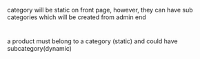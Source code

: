 category will be static on front page,
however, they can have sub categories which will be created from admin end

#
a product must belong to a category (static) and could have subcategory(dynamic)